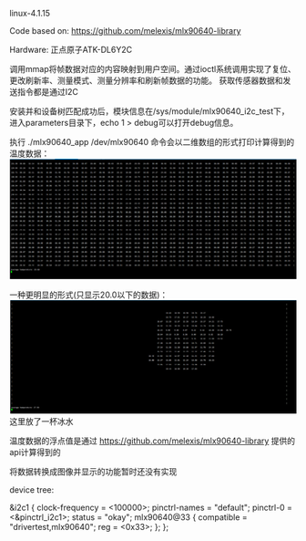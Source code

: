 linux-4.1.15

Code based on:
https://github.com/melexis/mlx90640-library

Hardware:
正点原子ATK-DL6Y2C

调用mmap将帧数据对应的内容映射到用户空间。通过ioctl系统调用实现了复位、更改刷新率、测量模式、测量分辨率和刷新帧数据的功能。
获取传感器数据和发送指令都是通过I2C

安装并和设备树匹配成功后，模块信息在/sys/module/mlx90640_i2c_test下，进入parameters目录下，echo 1 > debug可以打开debug信息。

执行 ./mlx90640_app /dev/mlx90640 命令会以二维数组的形式打印计算得到的温度数据：
![Example Image](./images/image1.png)

一种更明显的形式(只显示20.0以下的数据)：
![Anather Example](./images/image2.png)
这里放了一杯冰水

温度数据的浮点值是通过 https://github.com/melexis/mlx90640-library 提供的api计算得到的

将数据转换成图像并显示的功能暂时还没有实现

device tree:

&i2c1 {
    clock-frequency = <100000>;
    pinctrl-names = "default";
    pinctrl-0 = <&pinctrl_i2c1>;
    status = "okay";
    mlx90640@33 {
        compatible = "drivertest,mlx90640";
        reg = <0x33>;
    };
};